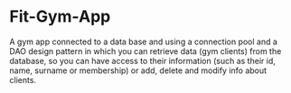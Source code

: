 # Fit-Gym-App
A gym app connected to a data base and using a connection pool and a DAO design pattern in which you can retrieve data (gym clients) from the database, so you can have access to their information (such as their id, name, surname or membership) or add, delete and modify info about clients.
